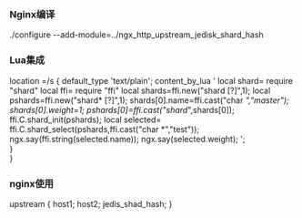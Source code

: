 ### Nginx编译
./configure  --add-module=../ngx_http_upstream_jedisk_shard_hash
### Lua集成
location =/s {
                        default_type 'text/plain';
                        content_by_lua ' 
                                local shard= require "shard"
                                local ffi= require "ffi"
                                local shards=ffi.new("shard [?]",1);
                                local pshards=ffi.new("shard* [?]",1);
                                shards[0].name=ffi.cast("char *","master");
                                shards[0].weight=1;
                                pshards[0]=ffi.cast("shard*",shards[0]);
                                ffi.C.shard_init(pshards);
                                local selected= ffi.C.shard_select(pshards,ffi.cast("char *","test"));                                ngx.say(ffi.string(selected.name));
                                ngx.say(selected.weight);
                        ';          
                }           
}


### nginx使用
upstream {
host1;
host2;
jedis_shad_hash;
}


